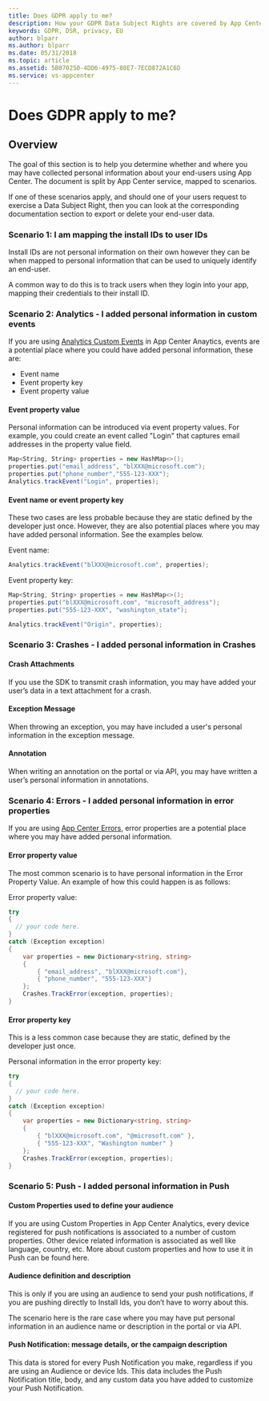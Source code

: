 ```yaml
---
title: Does GDPR apply to me? 
description: How your GDPR Data Subject Rights are covered by App Center. 
keywords: GDPR, DSR, privacy, EU
author: blparr
ms.author: blparr
ms.date: 05/31/2018 
ms.topic: article 
ms.assetid: 5B070250-4DD6-4975-88E7-7ECD872A1C6D
ms.service: vs-appcenter
---
```


# Does GDPR apply to me?

## Overview

The goal of this section is to help you determine whether and where you may have collected personal information about your end-users using App Center. The document is split by App Center service, mapped to scenarios.

If one of these scenarios apply, and should one of your users request to exercise a Data Subject Right, then you can look at the corresponding documentation section to export or delete your end-user data.

### Scenario 1: I am mapping the install IDs to user IDs

Install IDs are not personal information on their own however they can be when mapped to personal information that can be used to uniquely identify an end-user.

A common way to do this is to track users when they login into your app, mapping their credentials to their install ID.

### Scenario 2: Analytics - I added personal information in custom events

If you are using [Analytics Custom Events](~/analytics/event-metrics.md) in App Center Anaytics, events are a potential place where you could have added personal information, these are:

- Event name
- Event property key
- Event property value

#### Event property value

Personal information can be introduced via event property values. For example, you could create an event called "Login" that captures email addresses in the property value field.

```csharp
Map<String, String> properties = new HashMap<>();
properties.put("email_address", "blXXX@microsoft.com");
properties.put("phone_number","555-123-XXX");
Analytics.trackEvent("Login", properties);
```

#### Event name or event property key

These two cases are less probable because they are static defined by the developer just once. However, they are also potential places where you may have added personal information. See the examples below.

Event name:

```csharp
Analytics.trackEvent("blXXX@microsoft.com", properties);
```

Event property key:

```csharp
Map<String, String> properties = new HashMap<>();
properties.put("blXXX@microsoft.com", "microsoft_address");
properties.put("555-123-XXX", "washington_state");

Analytics.trackEvent("Origin", properties);
```

### Scenario 3: Crashes - I added personal information in Crashes

#### Crash Attachments

If you use the SDK to transmit crash information, you may have added your user’s data in a text attachment for a crash.

#### Exception Message

When throwing an exception, you may have included a user's personal information in the exception message.

#### Annotation

When writing an annotation on the portal or via API, you may have written a user’s personal information in annotations.

### Scenario 4: Errors - I added personal information in error properties

If you are using [App Center Errors](~/errors/index.md), error properties are a potential place where you may have added personal information.

#### Error property value

The most common scenario is to have personal information in the Error Property Value. An example of how this could happen is as follows:

Error property value:

```csharp
try 
{
  // your code here.
} 
catch (Exception exception) 
{
    var properties = new Dictionary<string, string> 
    {
        { "email_address", "blXXX@microsoft.com"},
        { "phone_number", "555-123-XXX"}
    };
    Crashes.TrackError(exception, properties);
}
```

#### Error property key

This is a less common case because they are static,  defined by the developer just once.

Personal information in the error property key:

```csharp
try 
{
  // your code here.
} 
catch (Exception exception) 
{
    var properties = new Dictionary<string, string> 
    {
        { "blXXX@microsoft.com", "@microsoft.com" },
        { "555-123-XXX", "Washington number" }
    };
    Crashes.TrackError(exception, properties);
}
```

### Scenario 5: Push - I added personal information in Push

#### Custom Properties used to define your audience

If you are using Custom Properties in App Center Analytics, every device registered for push notifications is associated to a number of custom properties. Other device related information is associated as well like language, country, etc. More about custom properties and how to use it in Push can be found here.

#### Audience definition and description

This is only if you are using an audience to send your push notifications, if you are pushing directly to Install Ids, you don’t have to worry about this.

The scenario here is the rare case where you may have put personal information in an audience name or description in the portal or via API.

#### Push Notification: message details, or the campaign description

This data is stored for every Push Notification you make, regardless if you are using an Audience or device Ids. This data includes the Push Notification title, body, and any custom data you have added to customize your Push Notification.
